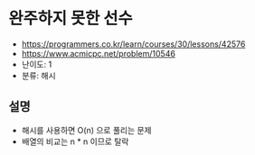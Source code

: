 # 완주하지 못한 선수

- https://programmers.co.kr/learn/courses/30/lessons/42576
- https://www.acmicpc.net/problem/10546
- 난이도: 1
- 분류: 해시

## 설명

- 해시를 사용하면 O(n) 으로 풀리는 문제
- 배열의 비교는 n * n 이므로 탈락

